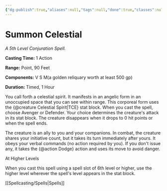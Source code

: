```yaml
---
{"dg-publish":true,"aliases":null,"tags":null,"done":true,"classes":null,"spellLevel":5,"school":"Conjuration","source":"TCE","permalink":"/spells/summon-celestial/","dgHomeLink":false,"dgPassFrontmatter":true}
---
```


# Summon Celestial
*A 5th Level Conjuration Spell.*

**Casting Time:** 1 Action

**Range:** Point, 90 Feet

**Components:** V S M(a golden reliquary worth at least 500 gp)

**Duration:** Timed, 1 Hour

You call forth a celestial spirit. It manifests in an angelic form in an unoccupied space that you can see within range. This corporeal form uses the {@creature Celestial Spirit|TCE} stat block. When you cast the spell, choose Avenger or Defender. Your choice determines the creature's attack in its stat block. The creature disappears when it drops to 0 hit points or when the spell ends.



The creature is an ally to you and your companions. In combat, the creature shares your initiative count, but it takes its turn immediately after yours. It obeys your verbal commands (no action required by you). If you don't issue any, it takes the {@action Dodge} action and uses its move to avoid danger.

At Higher Levels

When you cast this spell using a spell slot of 6th level or higher, use the higher level wherever the spell's level appears in the stat block.

[[Spellcasting/Spells|Spells]]